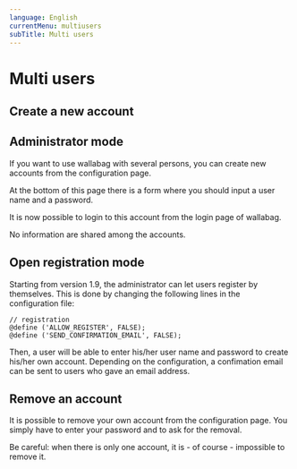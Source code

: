 ```yaml
---
language: English
currentMenu: multiusers
subTitle: Multi users
---
```


# Multi users

## Create a new account

## Administrator mode

If you want to use wallabag with several persons, you can create new accounts from the configuration page.

At the bottom of this page there is a form where you should input a user name and a password.

It is now possible to login to this account from the login page of wallabag.

No information are shared among the accounts.

## Open registration mode

Starting from version 1.9, the administrator can let users register by themselves. This is done by changing the following lines in the configuration file:

    // registration
    @define ('ALLOW_REGISTER', FALSE);
    @define ('SEND_CONFIRMATION_EMAIL', FALSE);

Then, a user will be able to enter his/her user name and password to create his/her own account. Depending on the configuration, a confimation email can be sent to users who gave an email address.

## Remove an account

It is possible to remove your own account from the configuration page. You simply have to enter your password and to ask for the removal.

Be careful: when there is only one account, it is - of course - impossible to remove it.
